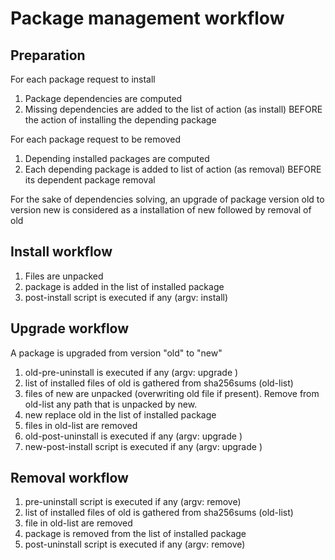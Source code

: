 # Package management workflow

## Preparation

For each package request to install
1. Package dependencies are computed
1. Missing dependencies are added to the list of action (as install) BEFORE
   the action of installing the depending package

For each package request to be removed
1. Depending installed packages are computed
1. Each depending package is added to list of action (as removal) BEFORE
   its dependent package removal

For the sake of dependencies solving, an upgrade of package version old to
version new is considered as a installation of new followed by removal of
old


## Install workflow

1. Files are unpacked
1. package is added in the list of installed package
1. post-install script is executed if any (argv: install)


## Upgrade workflow

A package is upgraded from version "old" to "new"

1. old-pre-uninstall is executed if any (argv: upgrade <new>)
1. list of installed files of old is gathered from sha256sums (old-list)
1. files of new are unpacked (overwriting old file if present). Remove from
   old-list any path that is unpacked by new.
1. new replace old in the list of installed package
1. files in old-list are removed
1. old-post-uninstall is executed if any (argv: upgrade <new>)
1. new-post-install script is executed if any (argv: upgrade <old>)


## Removal workflow

1. pre-uninstall script is executed if any (argv: remove)
1. list of installed files of old is gathered from sha256sums (old-list)
1. file in old-list are removed
1. package is removed from the list of installed package
1. post-uninstall script is executed if any (argv: remove)
